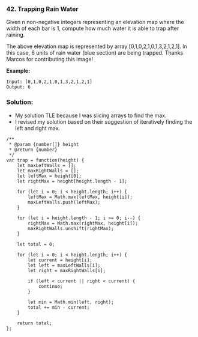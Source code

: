 ### 42. Trapping Rain Water

Given n non-negative integers representing an elevation map where the width of each bar is 1, compute how much water it is able to trap after raining.

The above elevation map is represented by array [0,1,0,2,1,0,1,3,2,1,2,1]. In this case, 6 units of rain water (blue section) are being trapped. Thanks Marcos for contributing this image!

**Example:**
```
Input: [0,1,0,2,1,0,1,3,2,1,2,1]
Output: 6
```

### Solution:
- My solution TLE because I was slicing arrays to find the max.
- I revised my solution based on their suggestion of iteratively finding the left and right max.

```
/**
 * @param {number[]} height
 * @return {number}
 */
var trap = function(height) {
    let maxLeftWalls = [];
    let maxRightWalls = [];
    let leftMax = height[0];
    let rightMax = height[height.length - 1];
    
    for (let i = 0; i < height.length; i++) {
        leftMax = Math.max(leftMax, height[i]);
        maxLeftWalls.push(leftMax);
    }
    
    for (let i = height.length - 1; i >= 0; i--) {
        rightMax = Math.max(rightMax, height[i]);
        maxRightWalls.unshift(rightMax);
    }    
    
    let total = 0;
    
    for (let i = 0; i < height.length; i++) {
        let current = height[i];
        let left = maxLeftWalls[i];
        let right = maxRightWalls[i];
        
        if (left < current || right < current) {
            continue;
        }
        
        let min = Math.min(left, right);
        total += min - current;
    }
    
    return total;
};
```
